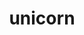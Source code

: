 ---
layout: animals&nature
title: unicorn
emoji: unicorn
permalink: 🦄.html
image: assets/img/3moji/unicorn.png
---